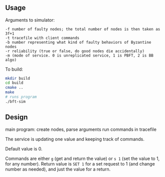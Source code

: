 # 

## Usage

Arguments to simulator:
```
-f number of faulty nodes; the total number of nodes is then taken as 3f+1
-t tracefile with client commands
-b number representing what kind of faulty behaviors of Byzantine nodes
-r reliability (true or false, do good nodes die accidentally)
-m (mode of service. 0 is unreplicated service, 1 is PBFT, 2 is BB algo)
```

To build:
```bash
mkdir build
cd build
cmake .. 
make
# runs program
./bft-sim
```
## Design

main program:
create nodes, parse arguments
run commands in tracefile

The service is updating one value and keeping track of commands. 

Default value is 0. 

Commands are either `g` (get and return the value) or `s 1` (set the value to 1, for any number).
Return value is `SET 1` for a set request to 1 (and change number as needed), and just the value for a return. 
